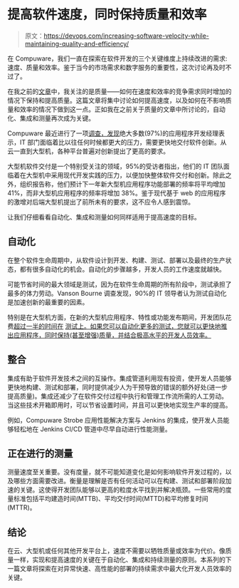 # 提高软件速度，同时保持质量和效率

> 原文：<https://devops.com/increasing-software-velocity-while-maintaining-quality-and-efficiency/>

在 Compuware，我们一直在探索在软件开发的三个关键维度上持续改进的需求:速度、质量和效率。鉴于当今的市场需求和数字服务的重要性，这次讨论再及时不过了。

在我之前的[文章](https://devops.com/maintaining-exceptional-quality-despite-shrinking-delivery-deadlines/)中，我关注的是质量——如何在速度和效率的竞争需求同时增加的情况下保持和提高质量。这篇文章将集中讨论如何提高速度，以及如何在不影响质量和效率的情况下做到这一点。正如我在之前关于质量的文章中所讨论的，自动化、集成和测量再次成为关键。

Compuware 最近进行了一项[调查，发现](https://resources.compuware.com/fy21q1-mainframe-innovation-2020)绝大多数(97%)的应用程序开发经理表示，IT 部门面临着比以往任何时候都更大的压力，需要更快地交付软件创新。从云一直到大型机，各种平台普遍对创新提出了更高的要求。

大型机软件交付是一个特别受关注的领域，95%的受访者指出，他们的 IT 团队面临着在大型机中采用现代开发实践的压力，以便加快整体软件交付和创新。除此之外，组织报告称，他们预计下一年新大型机应用程序功能部署的频率将平均增加 41%，而非大型机应用程序的频率将增加 38%。鉴于现代基于 web 的应用程序的激增对后端大型机提出了前所未有的要求，这不应令人感到震惊。

让我们仔细看看自动化、集成和测量如何同样适用于提高速度的目标。

## **自动化**

在整个软件生命周期中，从软件设计到开发、构建、测试、部署以及最终的生产状态，都有很多自动化的机会。自动化的步骤越多，开发人员的工作速度就越快。

可能节省时间的最大领域是测试，因为在软件生命周期的所有阶段中，测试承担了最多的体力劳动。Vanson Bourne 调查发现，90%的 IT 领导者认为测试自动化是加速创新的最重要的因素。

特别是在大型机方面，在新的大型机应用程序、特性或功能发布期间，开发团队花费[超过一半的时间在](https://resources.compuware.com/automated-testing-survey-vanson-bourne-en?utm_campaign=FY20Q3_Vanson%20Bourne%20Automated%20Testing%20Survey&utm_source=website&utm_term=automated%20testing) [测试上。如果您可以自动化更多的测试，您就可以更快地推出应用程序，同时保持(甚至增强)质量，并结合极高水平的开发人员效率。](https://resources.compuware.com/automated-testing-survey-vanson-bourne-en?utm_campaign=FY20Q3_Vanson%20Bourne%20Automated%20Testing%20Survey&utm_source=website&utm_term=automated%20testing)

## **整合**

集成有助于软件开发技术之间的互操作。集成管道利用现有投资，使开发人员能够更快地构建、测试和部署，同时提供减少人为干预导致的错误的额外好处(进一步提高质量)。集成还减少了在软件交付过程中执行和管理工作流所需的人工劳动。当这些技术开箱即用时，可以节省设置时间，并且可以更快地实现生产率的提高。

例如，Compuware Strobe 应用性能解决方案与 Jenkins 的集成，使开发人员能够轻松地在 Jenkins CI/CD 管道中尽早自动进行性能测量。

## **正在进行的测量**

测量速度至关重要。没有度量，就不可能知道变化是如何影响软件开发过程的，以及哪些方面需要改进。衡量是理解是否有任何活动可以在构建、测试和部署阶段加速的关键。这使得开发团队能够以更高的粒度水平找到并解决瓶颈。一些常用的度量标准包括平均建造时间(MTTB)、平均交付时间(MTTD)和平均修复时间(MTTR)。

## **结论**

在云、大型机或任何其他开发平台上，速度不需要以牺牲质量或效率为代价。像质量一样，实现和提高速度的关键在于自动化、集成和持续测量的原则。本系列的下一篇文章将探索在对异常快速、高性能的部署的持续需求中最大化开发人员效率的关键。